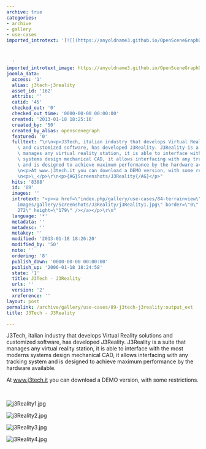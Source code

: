 ```yaml
---
archive: true
categories:
- archive
- gallery
- use-cases
imported_introtext: '[![](https://anyoldname3.github.io/OpenSceneGraphDotComBackup/OpenSceneGraph/www.openscenegraph.com/images/gallery/Screenshots/J3Reality/j3Reality1.jpg)](https://anyoldname3.github.io/OpenSceneGraphDotComBackup/OpenSceneGraph/www.openscenegraph.com/index.php/gallery/use-cases/84-terrainview.html)



  '
imported_introtext_image: https://anyoldname3.github.io/OpenSceneGraphDotComBackup/OpenSceneGraph/www.openscenegraph.com/images/gallery/Screenshots/J3Reality/j3Reality1.jpg
joomla_data:
  access: '1'
  alias: j3tech-j3reality
  asset_id: '162'
  attribs: ''
  catid: '45'
  checked_out: '0'
  checked_out_time: '0000-00-00 00:00:00'
  created: '2013-01-18 18:25:16'
  created_by: '50'
  created_by_alias: openscenegraph
  featured: '0'
  fulltext: "\r\n<p>J3Tech, italian industry that develops Virtual Reality solutions\
    \ and customized software, has developed J3Reality. J3Reality is a suite that\
    \ manages any virtual reality station, it is able to interface with the most moderns\
    \ systems design mechanical CAD, it allows interfacing with any tracking system\
    \ and is designed to achieve maximum performance by the hardware available.</p>\r\
    \n<p>At www.j3tech.it you can download a DEMO version, with some restrictions.</p>\r\
    \n<p>\_</p>\r\n<p>{AG}Screenshots/J3Reality{/AG}</p>"
  hits: '8388'
  id: '89'
  images: ''
  introtext: "<p><a href=\"index.php/gallery/use-cases/84-terrainview\"><img src=\"\
    images/gallery/Screenshots/J3Reality/j3Reality1.jpg\" border=\"0\" alt=\"\" width=\"\
    272\" height=\"179\" /></a></p>\r\n"
  language: '*'
  metadata: ''
  metadesc: ''
  metakey: ''
  modified: '2013-01-18 18:26:20'
  modified_by: '50'
  note: ''
  ordering: '8'
  publish_down: '0000-00-00 00:00:00'
  publish_up: '2006-01-18 18:24:58'
  state: '1'
  title: J3Tech - J3Reality
  urls: ''
  version: '2'
  xreference: ''
layout: post
permalink: /archive/gallery/use-cases/89-j3tech-j3reality:output_ext
title: J3Tech - J3Reality

---
```

J3Tech, italian industry that develops Virtual Reality solutions and customized software, has developed J3Reality. J3Reality is a suite that manages any virtual reality station, it is able to interface with the most moderns systems design mechanical CAD, it allows interfacing with any tracking system and is designed to achieve maximum performance by the hardware available.


At www.j3tech.it you can download a DEMO version, with some restrictions.


 




![j3Reality1.jpg](https://anyoldname3.github.io/OpenSceneGraphDotComBackup/OpenSceneGraph/www.openscenegraph.com/images/gallery/Screenshots/J3Reality/j3Reality1.jpg)

![j3Reality2.jpg](https://anyoldname3.github.io/OpenSceneGraphDotComBackup/OpenSceneGraph/www.openscenegraph.com/images/gallery/Screenshots/J3Reality/j3Reality2.jpg)

![j3Reality3.jpg](https://anyoldname3.github.io/OpenSceneGraphDotComBackup/OpenSceneGraph/www.openscenegraph.com/images/gallery/Screenshots/J3Reality/j3Reality3.jpg)

![j3Reality4.jpg](https://anyoldname3.github.io/OpenSceneGraphDotComBackup/OpenSceneGraph/www.openscenegraph.com/images/gallery/Screenshots/J3Reality/j3Reality4.jpg)




